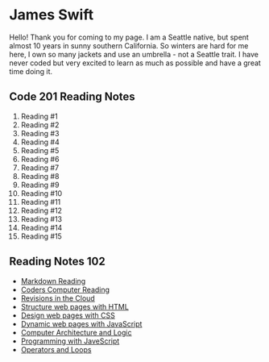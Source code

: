# James Swift

Hello! Thank you for coming to my page. I am a Seattle native, but spent almost 10 years in sunny southern California. So winters are hard for me here, I own so many jackets and use an umbrella - not a Seattle trait. I have never coded but very excited to learn as much as possible and have a great time doing it.

## Code 201 Reading Notes

1. Reading #1
2. Reading #2
3. Reading #3
4. Reading #4
5. Reading #5
6. Reading #6
7. Reading #7
8. Reading #8
9. Reading #9
10. Reading #10
11. Reading #11
12. Reading #12
13. Reading #13
14. Reading #14
15. Reading #15

## Reading Notes 102

- [Markdown Reading](learning-markdown.md)
- [Coders Computer Reading](coders-computer.md)
- [Revisions in the Cloud](revisions-and-the-cloud-notes.md)
- [Structure web pages with HTML](HTML.md)
- [Design web pages with CSS](reading-5.md)
- [Dynamic web pages with JavaScript](JavaScript.md)
- [Computer Architecture and Logic](Computer-Architecture-and-Logic.md)
- [Programming with JaveScript](programming-with-JS.md)
- [Operators and Loops](Operators-and-Loops.md)